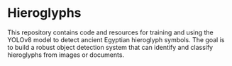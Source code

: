 # Hieroglyphs
This repository contains code and resources for training and using the YOLOv8 model to detect ancient Egyptian hieroglyph symbols. The goal is to build a robust object detection system that can identify and classify hieroglyphs from images or documents.
